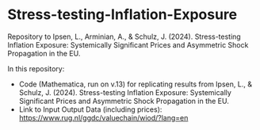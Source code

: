 # Stress-testing-Inflation-Exposure
Repository to Ipsen, L., Arminian, A., & Schulz, J. (2024). Stress-testing Inflation Exposure: Systemically Significant Prices and Asymmetric Shock Propagation in the EU.

In this repository:
- Code (Mathematica, run on v.13) for replicating results from Ipsen, L., & Schulz, J. (2024). Stress-testing Inflation Exposure: Systemically Significant Prices and Asymmetric Shock Propagation in the EU.
- Link to Input Output Data (including prices): https://www.rug.nl/ggdc/valuechain/wiod/?lang=en


